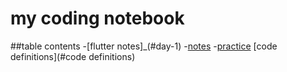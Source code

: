 # my coding notebook

##table contents
-[flutter notes]_(#day-1)
-[notes](notes)
-[practice](#practice)
[code definitions](#code definitions)
